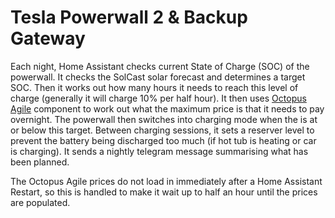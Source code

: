 # Tesla Powerwall 2 & Backup Gateway

Each night, Home Assistant checks current State of Charge (SOC) of the powerwall.
It checks the SolCast solar forecast and determines a target SOC.
Then it works out how many hours it needs to reach this level of charge (generally it will charge 10% per half hour).
It then uses [Octopus Agile](../octopus_agile) component to work out what the maximum price is that it needs to pay overnight.
The powerwall then switches into charging mode when the is at or below this target.
Between charging sessions, it sets a reserver level to prevent the battery being discharged too much (if hot tub is heating or car is charging).
It sends a nightly telegram message summarising what has been planned.

The Octopus Agile prices do not load in immediately after a Home Assistant Restart, so this is handled to make it wait up to half an hour until the prices are populated.
